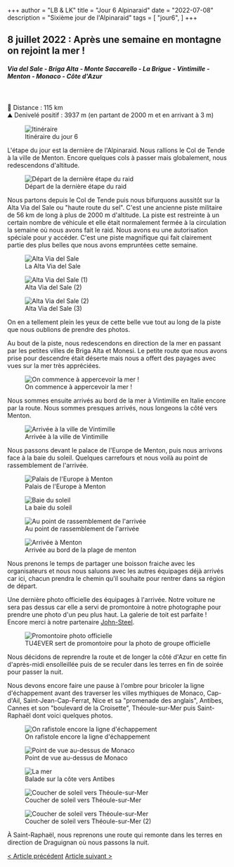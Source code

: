 +++
author = "LB & LK"
title = "Jour 6 Alpinaraid"
date = "2022-07-08"
description = "Sixième jour de l'Alpinaraid"
tags = [
    "jour6",
]
+++

## 8 juillet 2022 : Après une semaine en montagne on rejoint la mer !
##### Via del Sale - Briga Alta - Monte Saccarello - La Brigue - Vintimille - Menton - Monaco - Côte d'Azur
<br />

📏 Distance : 115 km<br />
⛰️ Denivelé positif : 3937 m (en partant de 2000 m et en arrivant à 3 m)

<figure>
    <img loading="lazy" class="image-article" src="/images/day6/map6.jpg" alt="Itinéraire">
    <figcaption class="figure-caption">Itinéraire du jour 6</figcaption>
</figure>

L'étape du jour est la dernière de l'Alpinaraid. Nous rallions le Col de Tende à la ville de Menton. Encore quelques cols à passer mais globalement, nous redescendons d'altitude. 
<figure>
    <img loading="lazy" class="image-article" src="/images/day6/J6_(2).jpg" alt="Départ de la dernière étape du raid">
    <figcaption class="figure-caption">Départ de la dernière étape du raid</figcaption>
</figure>

Nous partons depuis le Col de Tende puis nous bifurquons aussitôt sur la Alta Via del Sale ou "haute route du sel". C'est une ancienne piste militaire de 56 km de long à plus de 2000 m d'altitude. La piste est restreinte à un certain nombre de véhicule et elle était normalement fermée à la circulation la semaine où nous avons fait le raid. Nous avons eu une autorisation spéciale pour y accéder. C'est une piste magnifique qui fait clairement partie des plus belles que nous avons empruntées cette semaine.

<figure>
    <img loading="lazy" class="image-article" src="/images/day6/IMG_0698.jpg" alt="Alta Via del Sale">
    <figcaption class="figure-caption">La Alta Via del Sale</figcaption>
</figure>
<figure>
    <img loading="lazy" class="image-article" src="/images/day6/J6_(1).jpg" alt="Alta Via del Sale (1)">
    <figcaption class="figure-caption">Alta Via del Sale (2)</figcaption>
</figure>
<figure>
    <img loading="lazy" class="image-article" src="/images/day6/J6_(3).jpg" alt="Alta Via del Sale (2)">
    <figcaption class="figure-caption">Alta Via del Sale (3)</figcaption>
</figure>

On en a tellement plein les yeux de cette belle vue tout au long de la piste que nous oublions de prendre des photos.

Au bout de la piste, nous redescendons en direction de la mer en passant par les petites villes de Briga Alta et Monesi. Le petite route que nous avons prise pour descendre était déserte mais nous a offert des payages avec vues sur la mer très appréciées.

<figure>
    <img loading="lazy" class="image-article" src="/images/day6/IMG_0710.jpg" alt="On commence à appercevoir la mer !">
    <figcaption class="figure-caption">On commence à appercevoir la mer !</figcaption>
</figure>

Nous sommes ensuite arrivés au bord de la mer à Vintimille en Italie encore par la route. Nous sommes presques arrivés, nous longeons la côté vers Menton.

<figure>
    <img loading="lazy" class="image-article" src="/images/day6/IMG_0728.jpg" alt="Arrivée à la ville de Vintimille">
    <figcaption class="figure-caption">Arrivée à la ville de Vintimille</figcaption>
</figure>

Nous passons devant le palace de l'Europe de Menton, puis nous arrivons face à la baie du soleil. Quelques carrefours et nous voilà au point de rassemblement de l'arrivée.

<figure>
    <img loading="lazy" class="image-article" src="/images/day6/IMG_0748.jpg" alt="Palais de l'Europe à Menton">
    <figcaption class="figure-caption">Palais de l'Europe à Menton</figcaption>
</figure>
<figure>
    <img loading="lazy" class="image-article" src="/images/day6/IMG_0749.jpg" alt="Baie du soleil">
    <figcaption class="figure-caption">La baie du soleil</figcaption>
</figure>
<figure>
    <img loading="lazy" class="image-article" src="/images/day6/IMG_0734.jpg" alt="Au point de rassemblement de l'arrivée">
    <figcaption class="figure-caption">Au point de rassemblement de l'arrivée</figcaption>
</figure>
<figure>
    <img loading="lazy" class="image-article" src="/images/day6/IMG_0735.jpg" alt="Arrivée à Menton">
    <figcaption class="figure-caption">Arrivée au bord de la plage de menton</figcaption>
</figure>

Nous prenons le temps de partager une boisson fraiche avec les organisateurs et nous nous saluons avec les autres équipages déjà arrivés car ici, chacun prendra le chemin qu'il souhaite pour rentrer dans sa région de départ.

Une dernière photo officielle des équipages à l'arrivée. Notre voiture ne sera pas dessus car elle a servi de promontoire à notre photographe pour prendre une photo d'un peu plus haut. La galerie de toit est parfaite ! Encore merci à notre partenaire <a class="anchor-link" target="_blank" class="link" href="https://john-steel.com/">John-Steel</a>.

<figure>
    <img loading="lazy" class="image-article" src="/images/day6/IMG_0736.jpg" alt="Promontoire photo officielle">
    <figcaption class="figure-caption">TU4EVER sert de promontoire pour la photo de groupe officielle</figcaption>
</figure>

Nous décidons de reprendre la route et de longer la côté d'Azur en cette fin d'après-midi ensolleillée puis de se reculer dans les terres en fin de soirée pour passer la nuit.

Nous devons encore faire une pause à l'ombre pour bricoler la ligne d'échappement avant des traverser les villes mythiques de Monaco, Cap-d'Ail, Saint-Jean-Cap-Ferrat, Nice et sa "promenade des anglais", Antibes, Cannes et son "boulevard de la Croisette", Théoule-sur-Mer puis Saint-Raphaël dont voici quelques photos.

<figure>
    <img loading="lazy" class="image-article" src="/images/day6/IMG_0739.jpg" alt="On rafistole encore la ligne d'échappement">
    <figcaption class="figure-caption">On rafistole encore la ligne d'échappement</figcaption>
</figure>
<figure>
    <img loading="lazy" class="image-article" src="/images/day6/IMG_0740.jpg" alt="Point de vue au-dessus de Monaco">
    <figcaption class="figure-caption">Point de vue au-dessus de Monaco</figcaption>
</figure>
<figure>
    <img loading="lazy" class="image-article" src="/images/day6/IMG_0750.jpg" alt="La mer">
    <figcaption class="figure-caption">Balade sur la côte vers Antibes</figcaption>
</figure>
<figure>
    <img loading="lazy" class="image-article" src="/images/day6/IMG_0746.jpg" alt="Coucher de soleil vers Théoule-sur-Mer">
    <figcaption class="figure-caption">Coucher de soleil vers Théoule-sur-Mer</figcaption>
</figure>
<figure>
    <img loading="lazy" class="image-article" src="/images/day6/IMG_0747.jpg" alt="Coucher de soleil vers Théoule-sur-Mer">
    <figcaption class="figure-caption">Coucher de soleil vers Théoule-sur-Mer (2)</figcaption>
</figure>

À Saint-Raphaël, nous reprenons une route qui remonte dans les terres en direction de Draguignan où nous passons la nuit.

<div class="alpinaraid-articles-redirect">
    <span>
        <a href="/alpina/day5" class="button fit">< Article précédent</a>
        <a href="/alpina/day7" class="button fit"> Article suivant ></a>
    </span>
</div>